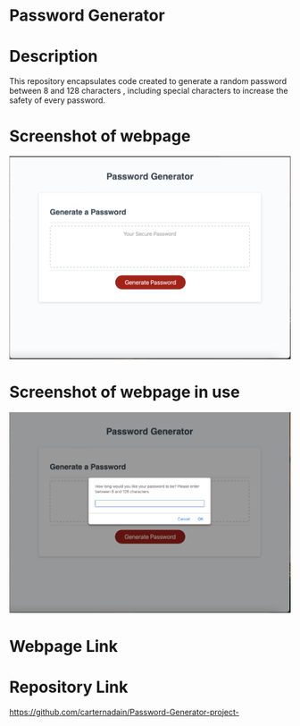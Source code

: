# Password Generator 


# Description 
This repository encapsulates code created to generate a random password between 8 and 128 characters , including special characters to increase the safety of every password.



# Screenshot of webpage
![Screen Shot of the Portfolio](Assets/images/webpage.png) 

# Screenshot of webpage in use
![Screen Shot of the Portfolio Resized for mobile](Assets/images/webpage-working.png) 


# Webpage Link 


# Repository Link
https://github.com/carternadain/Password-Generator-project-